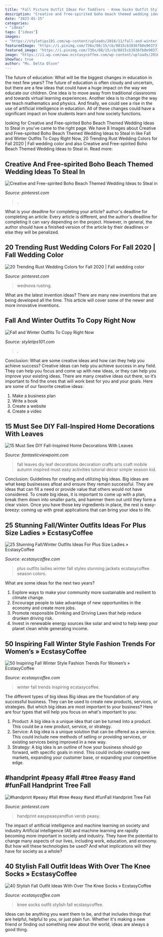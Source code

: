 ```yaml
---
title: "Fall Picture Outfit Ideas For Toddlers - Knee Socks Outfit Stylish Fall Ecstasycoffee"
description: "Creative and free-spirited boho beach themed wedding ideas to steal in"
date: "2023-01-15"
categories:
- "ideas"
tags: ["ideas"]
images:
- "https://styletips101.com/wp-content/uploads/2016/11/fall-and-winter-oufits14.jpg"
featuredImage: "https://i.pinimg.com/736x/08/15/cb/0815cb3836fb0e90373f74adb11ecbb4.jpg"
featured_image: "https://i.pinimg.com/736x/08/15/cb/0815cb3836fb0e90373f74adb11ecbb4.jpg"
image: "https://i1.wp.com/www.ecstasycoffee.com/wp-content/uploads/2016/10/Plus-Size-Fur-Jackets.jpg?resize=683%2C1024"
ShowToc: true
author: "Ms. Delta Olson"
---
```



The future of education: What will be the biggest changes in education in the next few years?
The future of education is often cloudy and uncertain, but there are a few ideas that could have a huge impact on the way we educate our children. One idea is to move away from traditional classrooms and towards virtual learning experiences. Another idea is to change the way we teach mathematics and physics. And finally, we could see a rise in the use of artificial intelligence in education. All of these changes could have a significant impact on how students learn and how society functions.

	

		
looking for Creative and Free-spirited Boho Beach Themed Wedding Ideas to Steal in you've came to the right page. We have 8 Images about Creative and Free-spirited Boho Beach Themed Wedding Ideas to Steal in like Fall and Winter Outfits To Copy Right Now, 20 Trending Rust Wedding Colors for Fall 2020 | Fall wedding color and also Creative and Free-spirited Boho Beach Themed Wedding Ideas to Steal in. Read more:
		
    
## Creative And Free-spirited Boho Beach Themed Wedding Ideas To Steal In

<img loading=lazy src="https://i.pinimg.com/736x/36/3d/5e/363d5eea9ae93611fb535d05cc73d83e.jpg" onerror="this.onerror=null;this.src='https://tse3.mm.bing.net/th?id=OIP.0navfVgbgpn6-DdET84mlQHaL2&amp;pid=15.1';" alt="Creative and Free-spirited Boho Beach Themed Wedding Ideas to Steal in">

_Source: pinterest.com_

>. 

	

What is your deadline for completing your article?
author's deadline for completing an article:
Every article is different, and the author's deadline for completing it can vary depending on the project. However, in general, the author should have a finished version of the article by their deadlines or else they will be penalized.

    
## 20 Trending Rust Wedding Colors For Fall 2020 | Fall Wedding Color

<img loading=lazy src="https://i.pinimg.com/736x/08/15/cb/0815cb3836fb0e90373f74adb11ecbb4.jpg" onerror="this.onerror=null;this.src='https://tse3.mm.bing.net/th?id=OIP.CofG7Y9Wyld8Wah7gm0-wAHaQr&amp;pid=15.1';" alt="20 Trending Rust Wedding Colors for Fall 2020 | Fall wedding color">

_Source: pinterest.com_

>wednova rusting. 

	

What are the latest invention ideas?
There are many new inventions that are being developed all the time. This article will cover some of the newer and more innovative inventions.

    
## Fall And Winter Outfits To Copy Right Now

<img loading=lazy src="https://styletips101.com/wp-content/uploads/2016/11/fall-and-winter-oufits14.jpg" onerror="this.onerror=null;this.src='https://tse3.mm.bing.net/th?id=OIP.n9eNJUKmKdbmwmFqp32l3gHaNM&amp;pid=15.1';" alt="Fall and Winter Outfits To Copy Right Now">

_Source: styletips101.com_

>. 

	

Conclusion: What are some creative ideas and how can they help you achieve success?
Creative ideas can help you achieve success in any field. They can help you focus and come up with new ideas, or they can help you improve your existing ideas. There are many creative ideas out there, so it’s important to find the ones that will work best for you and your goals. Here are some of our favorite creative ideas: 
1. Make a business plan 
2. Write a book 
3. Create a website 
4. Create a video 

    
## 15 Must See DIY Fall-Inspired Home Decorations With Leaves

<img loading=lazy src="http://www.fantasticviewpoint.com/wp-content/uploads/2015/09/39d5c__Fall-leaf-decoration-ideas-11.jpg" onerror="this.onerror=null;this.src='https://tse1.mm.bing.net/th?id=OIP.VxdnyluJi2UtBjJjXpH01AHaKP&amp;pid=15.1';" alt="15 Must See DIY Fall-Inspired Home Decorations With Leaves">

_Source: fantasticviewpoint.com_

>fall leaves diy leaf decorations decoration crafts arts craft mobile autumn inspired must easy activities tutorial decor simple season kid. 

	

Conclusion: Guidelines for creating and utilizing big ideas.
Big ideas are what keep businesses afloat and ensure they remain successful. They are ideas that can fill a need or provide value that others would not have considered. To create big ideas, it is important to come up with a plan, break them down into smaller parts, and hammer them out until they form a clear vision. Once you have those key ingredients in place, the rest is easy- breezy: coming up with great applications that can bring your idea to life.

    
## 25 Stunning Fall/Winter Outfits Ideas For Plus Size Ladies » EcstasyCoffee

<img loading=lazy src="https://i1.wp.com/www.ecstasycoffee.com/wp-content/uploads/2016/10/Plus-Size-Fur-Jackets.jpg?resize=683%2C1024" onerror="this.onerror=null;this.src='https://tse4.mm.bing.net/th?id=OIP.6scF9Dl9bsLvYEcUnYKE4AHaLG&amp;pid=15.1';" alt="25 Stunning Fall/Winter Outfits Ideas For Plus Size Ladies » EcstasyCoffee">

_Source: ecstasycoffee.com_

>plus outfits ladies winter fall styles stunning jackets ecstasycoffee season colors. 

	

What are some ideas for the next two years?
1. Explore ways to make your community more sustainable and resilient to climate change.
2. Encourage people to take advantage of new opportunities in the economy and create more jobs.
3. Promote responsible Drinking and Driving Laws that help reduce drunken driving risk.
4. Invest in renewable energy sources like solar and wind to help keep your planet clean while generating income.

    
## 50 Inspiring Fall Winter Style Fashion Trends For Women’s » EcstasyCoffee

<img loading=lazy src="https://i1.wp.com/www.ecstasycoffee.com/wp-content/uploads/2016/09/FALL-WINTER-LOOKS.jpg" onerror="this.onerror=null;this.src='https://tse4.mm.bing.net/th?id=OIP.ELHEANoTD_F5ZQ1Ve5LrjgHaLH&amp;pid=15.1';" alt="50 Inspiring Fall Winter Style Fashion Trends For Women’s » EcstasyCoffee">

_Source: ecstasycoffee.com_

>winter fall trends inspiring ecstasycoffee. 

	

The different types of big ideas
Big ideas are the foundation of any successful business. They can be used to create new products, services, or strategies. But which big ideas are most important to your business? Here are four types that will help you focus on what's important to you: 
1. Product: A big idea is a unique idea that can be turned into a product. This could be a new product, service, or strategy. 
2. Service: A big idea is a unique solution that can be offered as a service. This could include new methods of selling or providing services, or existing services being improved in a new way. 
3. Strategy: A big idea is an outline of how your business should go forward, with specific goals in mind. This could include creating new markets, expanding your customer base, or expanding your competitive edge.

    
## #handprint #peasy #fall #tree #easy #and #funFall Handprint Tree Fall

<img loading=lazy src="https://i.pinimg.com/736x/54/b2/7c/54b27ce8f8e34e863a237eb32ab9faf9.jpg" onerror="this.onerror=null;this.src='https://tse3.mm.bing.net/th?id=OIP.lsj_EfwWFZGGFyrn6TTu9gHaNE&amp;pid=15.1';" alt="#handprint #peasy #fall #tree #easy #and #funFall Handprint Tree Fall">

_Source: pinterest.com_

>handprint easypeasyandfun verob peasy. 

	

The impact of artificial intelligence and machine learning on society and industry
Artificial intelligence (AI) and machine learning are rapidly becoming more important in society and industry. They have the potential to change many aspects of our lives, including work, education, and economy. But how will these technologies be used? And what implications will they have for society as a whole?

    
## 40 Stylish Fall Outfit Ideas With Over The Knee Socks » EcstasyCoffee

<img loading=lazy src="https://i1.wp.com/www.ecstasycoffee.com/wp-content/uploads/2016/10/Over-The-Knee-Socks-17.jpg" onerror="this.onerror=null;this.src='https://tse2.mm.bing.net/th?id=OIP.xZx4_G0CWgqPmSlLT3mXlAHaLH&amp;pid=15.1';" alt="40 Stylish Fall Outfit Ideas With Over The Knee Socks » EcstasyCoffee">

_Source: ecstasycoffee.com_

>knee socks outfit stylish fall ecstasycoffee. 

	

Ideas can be anything you want them to be, and that includes things that are helpful, helpful to you, or just plain fun. Whether it's making a new friend or finding out something new about the world, ideas are always a good thing.

